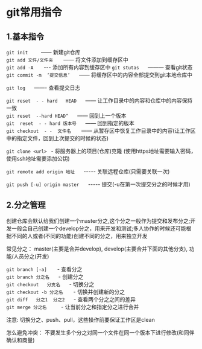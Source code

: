 # git常用指令  
## 1.基本指令
`git init ` &nbsp;&nbsp;&nbsp;&nbsp;&nbsp; ——  新建git仓库      
`git add 文件/文件夹` &nbsp;&nbsp;&nbsp;&nbsp;&nbsp; ——  将文件添加到缓存区中  
`git add -A` &nbsp;&nbsp;&nbsp;&nbsp;&nbsp; --- 添加所有内容到缓存区中
`git stutas` &nbsp;&nbsp;&nbsp;&nbsp;&nbsp;———    查看git状态  
`git commit -m  ‘提交信息’`  &nbsp;&nbsp;&nbsp;&nbsp;&nbsp;——  将缓存区中的内容全部提交到git本地仓库中  
 

`git log`   &nbsp;&nbsp;&nbsp;&nbsp;&nbsp;——-    查看提交日志  

`git reset  - - hard   HEAD`  &nbsp;&nbsp;&nbsp;&nbsp;&nbsp;——   让工作目录中的内容和仓库中的内容保持一致  
`git reset  --hard HEAD^`   &nbsp;&nbsp;&nbsp;&nbsp;&nbsp;——  回到上一个版本  
`git  reset  - - hard 版本号`  &nbsp;&nbsp;&nbsp;&nbsp;&nbsp;——  回到指定的版本  
`git checkout  - -  文件名`  &nbsp;&nbsp;&nbsp;&nbsp;&nbsp; ——  从暂存区中恢复工作目录中的内容(让工作区中的指定文件，回到上次提交的时候的状态)  

`git clone <url> ` - 将服务器上的项目(仓库)克隆 (使用https地址需要输入密码，使用ssh地址需要添加公钥)  

`git remote add origin 地址`  	&nbsp;&nbsp;&nbsp;&nbsp;&nbsp;----- 关联远程仓库(只需要关联一次)

``git push [-u] origin master``  &nbsp;&nbsp;&nbsp;&nbsp;&nbsp;----- 提交(-u在第一次提交分之的时候才用)  

## 2.分之管理  
创建仓库会默认给我们创建一个master分之,这个分之一般作为提交和发布分之;开发一般会自己创建一个develop分之，用来开发和测试;多人协作的时候还可能根据不同的人或者(不同的功能)创建不同的分之，用来独立开发  

常见分之： master(主要是合并develop), develop(主要合并下面的其他分支), 功能/人员分之(开发)  

`git branch [-a]`   &nbsp;&nbsp;&nbsp;&nbsp;&nbsp;		- 查看分之   
`git branch 分之名`		&nbsp;&nbsp;&nbsp;&nbsp;&nbsp;- 创建分之   
`git checkout   分支名`		&nbsp;&nbsp;&nbsp;&nbsp;&nbsp;-   切换分之      
`git checkout -b 分之名`		&nbsp;&nbsp;&nbsp;&nbsp;&nbsp;	- 切换并创建新的分之   
`git diff	分之1  分之2`		&nbsp;&nbsp;&nbsp;&nbsp;&nbsp;- 查看两个分之之间的差异  
`git merge 分之名	`			&nbsp;&nbsp;&nbsp;&nbsp;&nbsp;- 让当前分之和指定分之进行合并     

注意: 切换分之、push、pull，这些操作前要保证工作区是clean  

怎么避免冲突：  不要发生多个分之对同一个文件在同一个版本下进行修改(和同伴确认和商量)



